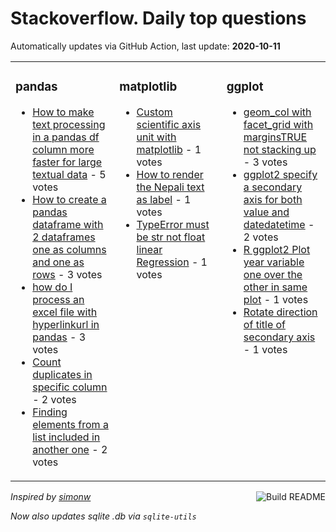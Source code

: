 # Stackoverflow. Daily top questions 

Automatically updates via GitHub Action, last update: **<!-- date starts -->2020-10-11<!-- date ends -->**


<table><tr><td valign="top" width="33%">

### pandas
<!-- pandas starts -->
* [How to make text processing in a pandas df column more faster for large textual data](https://stackoverflow.com/questions/64300837/how-to-make-text-processing-in-a-pandas-df-column-more-faster-for-large-textual) - 5 votes
* [How to create a pandas dataframe with 2 dataframes one as columns and one as rows](https://stackoverflow.com/questions/64306933/how-to-create-a-pandas-dataframe-with-2-dataframes-one-as-columns-and-one-as-row) - 3 votes
* [how do I process an excel file with hyperlinkurl in pandas](https://stackoverflow.com/questions/64300613/how-do-i-process-an-excel-file-with-hyperlink-url-in-pandas) - 3 votes
* [Count duplicates in specific column](https://stackoverflow.com/questions/64304443/count-duplicates-in-specific-column) - 2 votes
* [Finding elements from a list included in another one](https://stackoverflow.com/questions/64307259/finding-elements-from-a-list-included-in-another-one) - 2 votes
<!-- pandas ends -->
</td><td valign="top" width="34%">


### matplotlib
<!-- matplotlib starts -->
* [Custom scientific axis unit with matplotlib](https://stackoverflow.com/questions/64302588/custom-scientific-axis-unit-with-matplotlib) - 1 votes
* [How to render the Nepali text as label](https://stackoverflow.com/questions/64300662/how-to-render-the-nepali-text-as-label) - 1 votes
* [TypeError must be str not float  linear Regression](https://stackoverflow.com/questions/64300064/typeerror-must-be-str-not-float-linear-regression) - 1 votes
<!-- matplotlib ends -->
</td><td valign="top" width="34%">


### ggplot
<!-- ggplot2 starts -->
* [geom_col with facet_grid with marginsTRUE not stacking up](https://stackoverflow.com/questions/64309250/geom-col-with-facet-grid-with-margins-true-not-stacking-up) - 3 votes
* [ggplot2 specify a secondary axis for both value and datedatetime](https://stackoverflow.com/questions/64305294/ggplot2-specify-a-secondary-axis-for-both-value-and-date-datetime) - 2 votes
* [R ggplot2  Plot year variable one over the other in same plot](https://stackoverflow.com/questions/64307389/r-ggplot2-plot-year-variable-one-over-the-other-in-same-plot) - 1 votes
* [Rotate direction of title of secondary axis](https://stackoverflow.com/questions/64308980/rotate-direction-of-title-of-secondary-axis) - 1 votes
<!-- ggplot2 ends -->
</td></tr></table>

<a href="https://github.com/hp0404/hp0404/actions"><img src="https://github.com/hp0404/hp0404/workflows/Build%20README/badge.svg" align="right" alt="Build README"></a> <p>*Inspired by  [simonw](https://github.com/simonw/simonw)*</p> <p> *Now also updates sqlite .db via `sqlite-utils`* </p>
